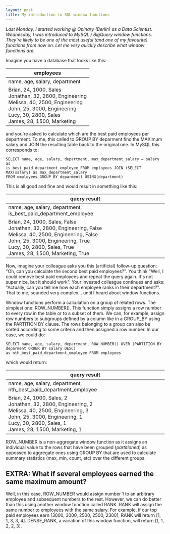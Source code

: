 ```yaml
---
layout: post
title: My introduction to SQL window functions
---
```

*Last Monday, I started working @ Opinary (Berlin) as a Data Scientist. Wednesday, I was introduced
to MySQL / BigQuery window functions. They're likely to be one of the most useful (and one of
my favourite) functions from now on. Let me very quickly describe what window functions are.*

Imagine you have a database that looks like this:

|employees   |
|-------------------    |
|name, age, salary, department |
|Brian, 24, 1000, Sales <br>Jonathan, 32, 2800, Engineering<br>Melissa, 40, 2500, Engineering<br>John, 25, 3000, Engineering<br>Lucy, 30, 2800, Sales<br> James, 28, 1500, Marketing|

and you're asked to calculate which are the best paid employees per department. To me, this called
to GROUP BY deparment find the MAXimum salary and JOIN the resulting table back to the original one.
In MySQL this corresponds to:

```
SELECT name, age, salary, department, max_department_salary = salary as
is_best_paid_department_employee FROM employees JOIN (SELECT MAX(salary) as max_department_salary
FROM employees GROUP BY deparment) USING(department)
```

This is all good and fine and would result in something like this:

|query result|
|-------------------    |
|name, age, salary, department, is_best_paid_department_employee |
|Brian, 24, 1000, Sales, False <br>Jonathan, 32, 2800, Engineering, False <br>Melissa, 40, 2500, Engineering, False <br> John, 25, 3000, Engineering, True<br>Lucy, 30, 2800, Sales, True<br> James, 28, 1500, Marketing, True|

Now, imagine your colleague asks you this (artificial) follow-up question: "Oh, can you calculate
the second best paid employees?". You think "Well, I could remove best paid employees and repeat the query again.
It's not super nice, but it should work". Your invested colleague continues and asks:
"Actually, can you tell me how each employee ranks in their department?". That to me, sounded very
complex... until I heard about window functions.

Window functions perform a calculation on a group of related rows. The simplest one: ROW_NUMBER().
This function simply assigns a row number to every row in the table or to a subset of them. We can,
for example, assign row numbers to subgroups defined by a column like in a GROUP_BY using
the PARTITION BY clause. The rows belonging to a group can also be sorted according to some 
criteria and then assigned a row number. In our case, we could do:

```
SELECT name, age, salary, department, ROW_NUMBER() OVER (PARTITION BY deparment ORDER BY salary DESC)
as nth_best_paid_department_employee FROM employees
```

which would return:

|query result|
|-------------------    |
|name, age, salary, department, nth_best_paid_department_employee |
|Brian, 24, 1000, Sales, 2<br>Jonathan, 32, 2800, Engineering, 2<br>Melissa, 40, 2500, Engineering, 3<br>John, 25, 3000, Engineering, 1<br>Lucy, 30, 2800, Sales, 1<br> James, 28, 1500, Marketing, 1|

ROW_NUMBER is a non-aggregate window function as it assigns an individual value to the
rows that have been grouped (_partitioned_) as oppossed to aggregate ones using GROUP BY that are
used to calculate summary statistics (max, min, count, etc) over the different groups.

## EXTRA: What if several employees earned the same maximum amount?
Well, in this case, ROW_NUMBER would assign number 1 to an arbitrary employee and subsequent numbers
to the rest. However, we can do better than this using another window function called RANK. 
RANK will assign the same number to employees with the same salary. For example, if
our top paid employees earn [3000, 3000, 2500, 2500, 2300], RANK will return [1, 1, 3, 3, 4]. DENSE_RANK,
a variation of this window function, will return [1, 1, 2, 2, 3].
